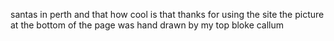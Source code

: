 santas in perth and that how cool is that
thanks for using the site
the picture at the bottom of the page was hand drawn by my top bloke callum
